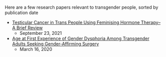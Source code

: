 Here are a few research papers relevant to transgender people, sorted by publication date

- [Testicular Cancer in Trans People Using Feminising Hormone Therapy– A Brief Review](https://sci-hub.se/10.1016/j.urology.2021.11.014)
	- September 23, 2021
- [Age at First Experience of Gender Dysphoria Among Transgender Adults Seeking Gender-Affirming Surgery](https://sci-hub.se/10.1001/jamanetworkopen.2020.1236)
	- March 16, 2020